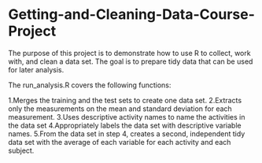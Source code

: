 # Getting-and-Cleaning-Data-Course-Project

The purpose of this project is to demonstrate how to use R to collect, work with, and clean a data set. The goal is to prepare tidy data that can be used for later analysis. 

The run_analysis.R covers the following functions:

1.Merges the training and the test sets to create one data set.
2.Extracts only the measurements on the mean and standard deviation for each measurement.
3.Uses descriptive activity names to name the activities in the data set
4.Appropriately labels the data set with descriptive variable names.
5.From the data set in step 4, creates a second, independent tidy data set with the average of each variable for each activity and each subject.


